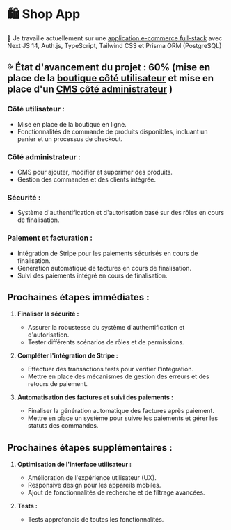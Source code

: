 # 🛍️ Shop App

🌱 Je travaille actuellement sur une [application e-commerce full-stack](https://shop-app-mu-pearl.vercel.app/) avec Next JS 14, Auth.js, TypeScript, Tailwind CSS et Prisma ORM (PostgreSQL)<br/>

## 💦 État d'avancement du projet : 60% (mise en place de la [boutique côté utilisateur](https://shop-app-mu-pearl.vercel.app/) et mise en place d'un [CMS côté administrateur](https://shop-app-mu-pearl.vercel.app/login) )

### Côté utilisateur :

- Mise en place de la boutique en ligne.
- Fonctionnalités de commande de produits disponibles, incluant un panier et un processus de checkout.

### Côté administrateur :

- CMS pour ajouter, modifier et supprimer des produits.
- Gestion des commandes et des clients intégrée.

### Sécurité :

- Système d'authentification et d'autorisation basé sur des rôles en cours de finalisation.

### Paiement et facturation :

- Intégration de Stripe pour les paiements sécurisés en cours de finalisation.
- Génération automatique de factures en cours de finalisation.
- Suivi des paiements intégré en cours de finalisation.

## Prochaines étapes immédiates :

1. **Finaliser la sécurité :**

   - Assurer la robustesse du système d'authentification et d'autorisation.
   - Tester différents scénarios de rôles et de permissions.

2. **Compléter l'intégration de Stripe :**

   - Effectuer des transactions tests pour vérifier l'intégration.
   - Mettre en place des mécanismes de gestion des erreurs et des retours de paiement.

3. **Automatisation des factures et suivi des paiements :**
   - Finaliser la génération automatique des factures après paiement.
   - Mettre en place un système pour suivre les paiements et gérer les statuts des commandes.

## Prochaines étapes supplémentaires :

1. **Optimisation de l'interface utilisateur :**

   - Amélioration de l'expérience utilisateur (UX).
   - Responsive design pour les appareils mobiles.
   - Ajout de fonctionnalités de recherche et de filtrage avancées.

2. **Tests :**
   - Tests approfondis de toutes les fonctionnalités.
